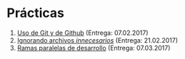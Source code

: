 # Prácticas

1. [Uso de Git y de Github](./1/README.md) (Entrega: 07.02.2017)
2. [Ignorando archivos *innecesarios*](./2/README.md) (Entrega: 21.02.2017)
3. [Ramas paralelas de desarrollo](./3/README.md) (Entrega: 07.03.2017)
